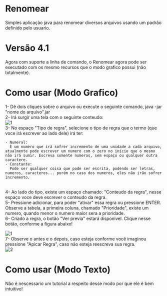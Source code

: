 # Renomear
Simples aplicação java para renomear diversos arquivos usando um padrão definido pelo usuario.

# Versão 4.1
Agora com suporte a linha de comando, o Renomear agora pode ser executado com os mesmo recursos que o modo grafico possui (não totalmente).

# Como usar (Modo Grafico)

1- Dê dois cliques sobre o arquivo ou execute o seguinte comando, java -jar "nome do arquivo".jar
</br>
2- Irá surgir uma tela com o seguinte conteudo:
</br>
![1](http://imgur.com/4QyoTBL.png)
</br>
3- No espaço "Tipo de regra", selecione o tipo de regra que o termo (que voce irá escrever ao lado dele) irá ter:
</br>

    - Numeral:
      É um numero que irá sofrer incremento de uma unidade a cada arquivo, atualmente pode escrever um numero com o zero no inicio que o mesmo não irá sumir. Escreva somente numeros, sem espaço ou qualquer outra caractere.
    - Constante:
      Pode ser qualquer coisa que pode ser escrita, podendo ser letras, numeros, caracteres... porém no caso dos numeros, eles não irão sofrer incremento.

</br>
4- Ao lado do tipo, existe um espaço chamado: "Conteudo da regra", nesse espaço voce deve escrever o conteudo da regra.
</br>
5- Pressione adicionar, para poder "ativar" essa regra ou pressione ENTER. Observe a tabela, a primeira coluna, chamado "Prioridade", existe um numero, quando menor o numero maior sera a prioridade.
</br>
6- Criado a regra, o botão "Ver previa" estará disponivel. Clique nesse botão, conforme a figura abaixo!

![1](http://imgur.com/RJBT0Bw.png)
</br>
7- Observe o antes e o depois, caso esteja conforme você imaginou pressione "Apicar Regra", caso não esteja reescreva sua regra.
</br>
![2](http://imgur.com/yzEm2Yn.png)

# Como usar (Modo Texto)

Não é nescessario um tutorial a respeito desse modo por que ele é bem intuitivo!

